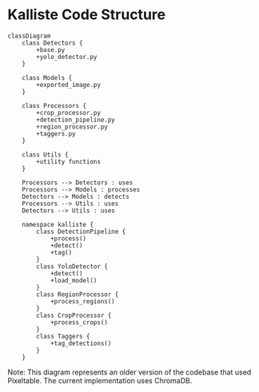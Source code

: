 # Kalliste Code Structure

```mermaid
classDiagram
    class Detectors {
        +base.py
        +yolo_detector.py
    }
    
    class Models {
        +exported_image.py
    }
    
    class Processors {
        +crop_processor.py
        +detection_pipeline.py
        +region_processor.py
        +taggers.py
    }

    class Utils {
        +utility functions
    }

    Processors --> Detectors : uses
    Processors --> Models : processes
    Detectors --> Models : detects
    Processors --> Utils : uses
    Detectors --> Utils : uses

    namespace kalliste {
        class DetectionPipeline {
            +process()
            +detect()
            +tag()
        }
        class YoloDetector {
            +detect()
            +load_model()
        }
        class RegionProcessor {
            +process_regions()
        }
        class CropProcessor {
            +process_crops()
        }
        class Taggers {
            +tag_detections()
        }
    }
```

Note: This diagram represents an older version of the codebase that used Pixeltable. The current implementation uses ChromaDB.